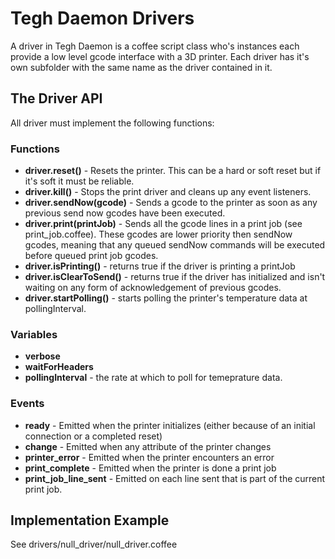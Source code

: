 # Tegh Daemon Drivers

A driver in Tegh Daemon is a coffee script class who's instances each provide a low level gcode interface with a 3D printer. Each driver has it's own subfolder with the same name as the driver contained in it.

## The Driver API

All driver must implement the following functions:

### Functions

* **driver.reset()** - Resets the printer. This can be a hard or soft reset but if it's soft it must be reliable.
* **driver.kill()** - Stops the print driver and cleans up any event listeners.
* **driver.sendNow(gcode)** - Sends a gcode to the printer as soon as any previous send now gcodes have been executed.
* **driver.print(printJob)** - Sends all the gcode lines in a print job (see print_job.coffee). These gcodes are lower priority then sendNow gcodes, meaning that any queued sendNow commands will be executed before queued print job gcodes.
* **driver.isPrinting()** - returns true if the driver is printing a printJob
* **driver.isClearToSend()** - returns true if the driver has initialized and isn't waiting on any form of acknowledgement of previous gcodes.
* **driver.startPolling()** - starts polling the printer's temperature data at pollingInterval.

### Variables

* **verbose**
* **waitForHeaders**
* **pollingInterval** - the rate at which to poll for temeprature data.

### Events

* **ready** - Emitted when the printer initializes (either because of an initial connection or a completed reset)
* **change** - Emitted when any attribute of the printer changes
* **printer\_error** - Emitted when the printer encounters an error
* **print\_complete** - Emitted when the printer is done a print job
* **print\_job\_line\_sent** - Emitted on each line sent that is part of the current print job.

## Implementation Example

See drivers/null\_driver/null\_driver.coffee
